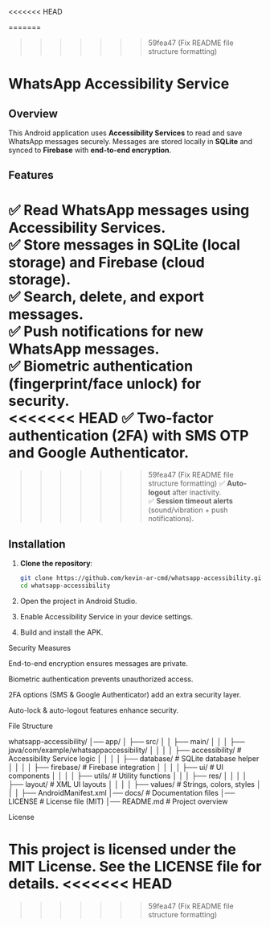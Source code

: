 <<<<<<< HEAD

=======
>>>>>>> 59fea47 (Fix README file structure formatting)
# **WhatsApp Accessibility Service**  

## **Overview**  
This Android application uses **Accessibility Services** to read and save WhatsApp messages securely. Messages are stored locally in **SQLite** and synced to **Firebase** with **end-to-end encryption**.  

## **Features**  
✅ **Read WhatsApp messages** using Accessibility Services.  
✅ **Store messages** in **SQLite (local storage)** and **Firebase (cloud storage)**.  
✅ **Search, delete, and export messages**.  
✅ **Push notifications** for new WhatsApp messages.  
✅ **Biometric authentication** (fingerprint/face unlock) for security.  
<<<<<<< HEAD
✅ **Two-factor authentication (2FA)** with **SMS OTP** and **Google Authenticator**.  
=======
>>>>>>> 59fea47 (Fix README file structure formatting)
✅ **Auto-logout** after inactivity.  
✅ **Session timeout alerts** (sound/vibration + push notifications).  

## **Installation**  
1. **Clone the repository**:  
   ```bash
   git clone https://github.com/kevin-ar-cmd/whatsapp-accessibility.git
   cd whatsapp-accessibility

2. Open the project in Android Studio.


3. Enable Accessibility Service in your device settings.


4. Build and install the APK.



Security Measures

End-to-end encryption ensures messages are private.

Biometric authentication prevents unauthorized access.

2FA options (SMS & Google Authenticator) add an extra security layer.

Auto-lock & auto-logout features enhance security.


File Structure

whatsapp-accessibility/
│── app/
│   ├── src/
│   │   ├── main/
│   │   │   ├── java/com/example/whatsappaccessibility/
│   │   │   │   ├── accessibility/   # Accessibility Service logic
│   │   │   │   ├── database/        # SQLite database helper
│   │   │   │   ├── firebase/        # Firebase integration
│   │   │   │   ├── ui/              # UI components
│   │   │   │   ├── utils/           # Utility functions
│   │   │   ├── res/
│   │   │   │   ├── layout/          # XML UI layouts
│   │   │   │   ├── values/          # Strings, colors, styles
│   │   │   ├── AndroidManifest.xml
│── docs/                            # Documentation files
│── LICENSE                          # License file (MIT)
│── README.md                        # Project overview

License

This project is licensed under the MIT License. See the LICENSE file for details.
<<<<<<< HEAD
=======


>>>>>>> 59fea47 (Fix README file structure formatting)
